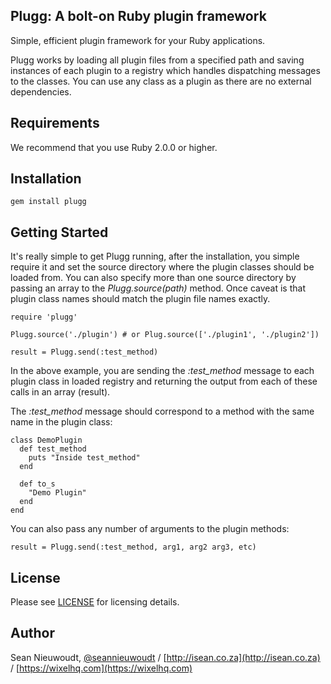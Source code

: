 ## Plugg: A bolt-on Ruby plugin framework

Simple, efficient plugin framework for your Ruby applications.

Plugg works by loading all plugin files from a specified path and saving instances of each plugin to a registry which handles dispatching messages to the classes. You can
use any class as a plugin as there are no external dependencies.

Requirements
-----------------

We recommend that you use Ruby 2.0.0 or higher.

Installation
-----------------

    gem install plugg

Getting Started
-----------------

It's really simple to get Plugg running, after the installation, you simple require it and set the source directory where the plugin classes should be loaded from. You can also specify more than one source directory by passing an array to the *Plugg.source(path)* method. Once caveat is that plugin class names should match the plugin file names exactly.

    require 'plugg'

    Plugg.source('./plugin') # or Plug.source(['./plugin1', './plugin2'])

    result = Plugg.send(:test_method)

In the above example, you are sending the *:test_method* message to each plugin class in loaded registry and returning the output from each of these calls in an array (result).

The *:test_method* message should correspond to a method with the same name in the plugin class:

    class DemoPlugin
      def test_method
        puts "Inside test_method"
      end

      def to_s
        "Demo Plugin"
      end
    end

You can also pass any number of arguments to the plugin methods:

    result = Plugg.send(:test_method, arg1, arg2 arg3, etc)

License
-----------------

Please see [LICENSE](https://github.com/Wixel/Plugg/blob/master/LICENSE) for licensing details.

Author
-----------------

Sean Nieuwoudt, [@seannieuwoudt](https://twitter.com/seannieuwoudt) / [http://isean.co.za](http://isean.co.za) / [https://wixelhq.com](https://wixelhq.com)
